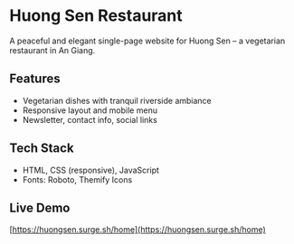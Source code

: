 # Huong Sen Restaurant

A peaceful and elegant single-page website for Huong Sen – a vegetarian restaurant in An Giang.

## Features
- Vegetarian dishes with tranquil riverside ambiance
- Responsive layout and mobile menu
- Newsletter, contact info, social links

## Tech Stack
- HTML, CSS (responsive), JavaScript
- Fonts: Roboto, Themify Icons

## Live Demo
[https://huongsen.surge.sh/home](https://huongsen.surge.sh/home)
